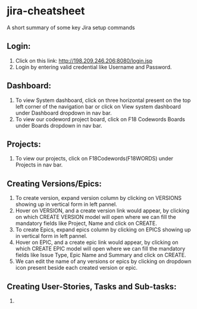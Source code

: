# jira-cheatsheet
A short summary of some key Jira setup commands

## Login:
1. Click on this link: http://198.209.246.206:8080/login.jsp
2. Login by entering valid credential like Username and Password.

## Dashboard:
1. To view System dashboard, click on three horizontal present on the top left corner of the navigation bar or click on View system dashboard under Dashboard dropdown in nav bar.
2. To view our codeword project board, click on F18 Codewords Boards under Boards dropdown in nav bar.

## Projects:
1. To view our projects, click on F18Codewords(F18WORDS) under Projects in nav bar.

## Creating Versions/Epics:
1. To create version, expand version column by clicking on VERSIONS showing up in vertical form in left pannel.
2. Hover on VERSION, and a create version link would appear, by clicking on which CREATE VERSION model will open where we can fill the mandatory fields like Project, Name and click on CREATE.
3. To create Epics, expand epics column by clicking on EPICS showing up in vertical form in left pannel.
4. Hover on EPIC, and a create epic link would appear, by clicking on which CREATE EPIC model will open where we can fill the mandatory fields like Issue Type, Epic Name and Summary and click on CREATE.
5. We can edit the name of any versions or epics by clicking on dropdown icon present beside each created version or epic.

## Creating User-Stories, Tasks and Sub-tasks:
1. 



<!-- Global site tag (gtag.js) - Google Analytics -->
<script async src="https://www.googletagmanager.com/gtag/js?id=UA-127484904-1"></script>
<script>
  window.dataLayer = window.dataLayer || [];
  function gtag(){dataLayer.push(arguments);}
  gtag('js', new Date());

  gtag('config', 'UA-127484904-1');
</script>